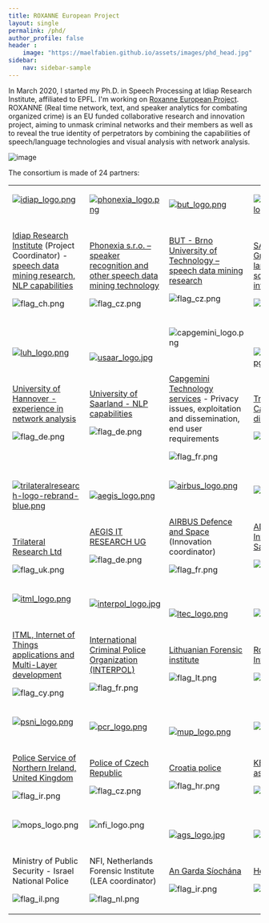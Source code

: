 ```yaml
---
title: ROXANNE European Project
layout: single
permalink: /phd/
author_profile: false
header :
    image: "https://maelfabien.github.io/assets/images/phd_head.jpg"
sidebar:
    nav: sidebar-sample
---
```


In March 2020, I started my Ph.D. in Speech Processing at Idiap Research Institute, affiliated to EPFL. I'm working on [Roxanne European Project](https://roxanne-euproject.org/). ROXANNE (Real time network, text, and speaker analytics for combating organized crime) is an EU funded collaborative research and innovation project, aiming to unmask criminal networks and their members as well as to reveal the true identity of perpetrators by combining the capabilities of speech/language technologies and visual analysis with network analysis.

![image](https://maelfabien.github.io/assets/images/roxanne-framework.png)

The consortium is made of 24 partners:

<section id="content-core">
            
<div id="parent-fieldname-text" class=""><table class="consortium">
<tbody>
<tr>
<td>
<p><a href="//www.idiap.ch" target="_blank"><img src="https://roxanne-euproject.org/consortium/images/idiap_logo.png/@@images/ec84fc99-4117-4de2-998c-bf404d9bcf09.png" data-linktype="image" title="Idiap logo" data-scale="mini" alt="idiap_logo.png" data-val="a5d99f8908e74510b9026c8a96d1f762" class="image-inline"></a></p>
<p>&nbsp;</p>
<p><a title="Idiap Research Institute" href="//www.idiap.ch" target="_blank" data-linktype="external" data-val="//www.idiap.ch">Idiap Research Institute</a> (Project Coordinator) - <a title="Idiap – speech data mining research, NLP capabilities" href="//www.idiap.ch" data-linktype="external" data-val="//www.idiap.ch">speech data mining research, NLP capabilities</a></p>
<p><img src="https://roxanne-euproject.org/consortium/images/flag_ch.png/@@images/0bc6b4c6-03ce-4628-9380-7a951933cb5b.png" data-linktype="image" title="CH flag" data-scale="icon" alt="flag_ch.png" data-val="e6c81808d8be4be3bc3ae22e8a0b4bed" class="image-inline"></p>
</td>
<td>
<p><a title="Phonexia – speaker recognition and other speech data mining technology" href="//www.phonexia.com/en/" target="_blank" data-linktype="external" data-val="//www.phonexia.com/en/"><img src="https://roxanne-euproject.org/consortium/images/phonexia_logo.png/@@images/0f352a2b-6348-4483-8379-7cc5d229d7b3.png" data-linktype="image" title="Phonexia logo" data-val="8ba8f357bf7743eaafa6c6ea7561281e" data-scale="mini" alt="phonexia_logo.png" class="image-inline"></a></p>
<p>&nbsp;</p>
<p><a title="Phonexia – speaker recognition and other speech data mining technology" href="//www.phonexia.com/en/" target="_blank" data-linktype="external" data-val="//www.phonexia.com/en/">Phonexia s.r.o. – speaker recognition and other speech data mining technology</a></p>
<p><img src="https://roxanne-euproject.org/consortium/images/flag_cz.png/@@images/e9b647bf-35e3-4748-8ed8-ba24df18d2ff.png" data-linktype="image" title="CZ flag" data-scale="icon" alt="flag_cz.png" data-val="10931edc89914fc19dbbb5914dcd6093" class="image-inline"></p>
</td>
<td>
<p><a href="//speech.fit.vutbr.cz/" target="_blank"><img src="https://roxanne-euproject.org/consortium/images/but_logo.png/@@images/f6795fc6-c0a0-4662-9ec4-e2b5440f7f4f.png" data-linktype="image" title="BUT logo" data-scale="mini" alt="but_logo.png" data-val="fb7da47a1c514c5da2240be3c43d5605" class="image-inline"></a></p>
<p>&nbsp;</p>
<p><a title="BUT - Brno University of Technology – speech data mining research" href="//speech.fit.vutbr.cz/" target="_blank" data-linktype="external" data-val="//speech.fit.vutbr.cz/">BUT - Brno University of Technology – speech data mining research</a></p>
<p><img src="https://roxanne-euproject.org/consortium/images/flag_cz.png/@@images/e9b647bf-35e3-4748-8ed8-ba24df18d2ff.png" data-linktype="image" title="CZ flag" data-scale="icon" alt="flag_cz.png" data-val="10931edc89914fc19dbbb5914dcd6093" class="image-inline"></p>
</td>
<td>
<p><a title="SAIL LABS - speech and language technologies, source intelligence information technology" href="//www.sail-labs.com/about_us/" target="_blank" data-linktype="external" data-val="//www.sail-labs.com/about_us/"><img src="https://roxanne-euproject.org/consortium/images/sail_labs_technology-logo.png/@@images/45f8cef7-b9fc-42bc-8669-d57787d4de6c.png" data-linktype="image" title="Sail Lab Technology logo " data-scale="mini" alt="sail_labs_technology-logo.png" data-val="11048fcb80f74b8388697ae3813a9afd"></a></p>
<p>&nbsp;</p>
<p><a title="SAIL LABS - speech and language technologies, source intelligence information technology" href="//www.sail-labs.com/about_us/" target="_blank" data-linktype="external" data-val="//www.sail-labs.com/about_us/">SAIL LABS Technology GmbH - speech and language technologies, source intelligence information technology</a></p>
<p><img src="https://roxanne-euproject.org/consortium/images/flag_at.png/@@images/c088d833-6150-46a8-9e16-fd871af1c772.png" data-linktype="image" title="AT flag" data-scale="icon" alt="flag_at.png" data-val="a189f801971a4b3e8e14c0f039e7d59e" class="image-inline"></p>
</td>
</tr>
<tr>
<td>
<p><a title="University of Hannover - experience in network analysis" href="//www.uni-hannover.de/en/" target="_blank" data-linktype="external" data-val="//www.uni-hannover.de/en/"><img src="https://roxanne-euproject.org/consortium/images/luh_logo.png/@@images/65f2556c-890d-40a6-b356-5c2188bf1444.png" data-linktype="image" title="Universtiy of Hannover logo " data-scale="mini" alt="luh_logo.png" data-val="8af947cfe7fb42efbcba04fca40b6580"></a></p>
<p>&nbsp;</p>
<p><a title="University of Hannover - experience in network analysis" href="//www.l3s.de/en" target="_blank" data-linktype="external" data-val="//www.l3s.de/en">University of Hannover - experience in network analysis</a></p>
<p><img src="https://roxanne-euproject.org/consortium/images/flag_de.png/@@images/b6db07d3-bf10-4b86-9e48-6ca28ca07092.png" data-linktype="image" title="DE flag" data-scale="icon" alt="flag_de.png" data-val="0f381eeac79b4b65a64f41febe90cd28" class="image-inline"></p>
</td>
<td>
<p><a title="University of Saarland - NLP capabilities" href="//www.uni-saarland.de/nc/en/home.html" target="_blank" data-linktype="external" data-val="//www.uni-saarland.de/nc/en/home.html"><img src="https://roxanne-euproject.org/consortium/images/usaar_logo.jpg/@@images/77303a5e-86dc-467f-a76d-31b6aa91bda2.jpeg" data-linktype="image" title="University of Saarland logo" data-scale="mini" alt="usaar_logo.jpg" data-val="068b944fcabc4f009ea63dba7650335e"></a></p>
<p>&nbsp;</p>
<p><a title="University of Saarland - NLP capabilities" href="//www.lsv.uni-saarland.de/" target="_blank" data-linktype="external" data-val="//www.lsv.uni-saarland.de/">University of Saarland - NLP capabilities</a></p>
<p><img src="https://roxanne-euproject.org/consortium/images/flag_de.png/@@images/b6db07d3-bf10-4b86-9e48-6ca28ca07092.png" data-linktype="image" title="DE flag" data-scale="icon" alt="flag_de.png" data-val="0f381eeac79b4b65a64f41febe90cd28" class="image-inline"></p>
</td>
<td>
<p><img src="https://roxanne-euproject.org/consortium/images/capgemini_logo.png/@@images/a204a002-09ff-4667-b074-454692e2e6ab.png" data-linktype="image" title="Capgemini logo" data-scale="mini" alt="capgemini_logo.png" data-val="f13c2d10f75d4d80ac08e58a4b4c076e"></p>
<p>&nbsp;</p>
<p><a title="Capgemini Smart Stores Rebooting the retail store through in-store automation" href="//www.capgemini.com/" target="_blank" data-linktype="external" data-val="//www.capgemini.com/">Capgemini Technology services</a> - Privacy issues, exploitation and dissemination, end user requirements</p>
<p><img src="https://roxanne-euproject.org/consortium/images/flag_fr.png/@@images/877ef945-50bb-427e-b885-a12cc5c5d9ca.png" data-linktype="image" title="FR flag" data-scale="icon" alt="flag_fr.png" data-val="21fde90913ab45089b7c28d4966fc98e" class="image-inline"></p>
</td>
<td>
<p><a title="Transcrime, universita Cattolica Milano" href="http://www.transcrime.it/en" target="_blank" data-linktype="external" data-val="http://www.transcrime.it/en"><img src="https://roxanne-euproject.org/consortium/images/ucsc_transcrime_logo.jpg/@@images/d8f9d086-6bdc-4ff5-b658-f6c5396d8ed6.jpeg" data-linktype="image" title="Transcrime, Università Cattolica del Sacro Cuore di Milano logo" data-val="c45f804ebf194dcb9aa88fbeb3bcb737" data-scale="mini" alt="ucsc_transcrime_logo.jpg" class="image-inline"></a></p>
<p>&nbsp;</p>
<p><a title="Transcrime, universita Cattolica Milano" href="http://www.transcrime.it/en" target="_blank" data-linktype="external" data-val="http://www.transcrime.it/en">Transcrime, Università Cattolica del Sacro Cuore di Milano</a></p>
<p><img src="https://roxanne-euproject.org/consortium/images/flag_it.png/@@images/042d2f13-a5a4-47ea-ba78-422145a555b6.png" data-linktype="image" title="IT flag" data-scale="icon" alt="flag_it.png" data-val="ba6fcb5221624fcca5c52266373b026d" class="image-inline"></p>
</td>
</tr>
<tr>
<td>
<p><a title="Trilateral Research SME" href="//trilateralresearch.co.uk/" target="_blank" data-linktype="external" data-val="//trilateralresearch.co.uk/"><img src="https://roxanne-euproject.org/consortium/images/trilateralresearch-logo-rebrand-blue.png/@@images/55fcc006-0026-4867-88f8-8940b006cd9b.png" data-linktype="image" title="Trilateral Research logo" data-val="9e19f00767214c3d805c6b12fa8370ad" data-scale="mini" alt="trilateralresearch-logo-rebrand-blue.png" class="image-inline"></a></p>
<p>&nbsp;</p>
<p><a title="Trilateral Research SME" href="//www.trilateralresearch.com" target="_blank" data-linktype="external" data-val="//www.trilateralresearch.com">Trilateral Research Ltd</a></p>
<p><img src="https://roxanne-euproject.org/consortium/images/flag_uk.png/@@images/9774cfee-a149-4406-bf78-2fa9741a395b.png" data-linktype="image" title="UK flag" data-scale="icon" alt="flag_uk.png" data-val="553fb95679ec4e9c9f6f6a6ccd21db11" class="image-inline"></p>
</td>
<td>
<p><a href="//aegisresearch.eu/" target="_blank"><img src="https://roxanne-euproject.org/consortium/images/aegis_logo.png/@@images/7294c143-9e55-4f00-a0a3-353e742849ce.png" data-linktype="image" title="AEGIS logo" data-val="23b66992dcf04533afe9faea1ae44ded" data-scale="mini" alt="aegis_logo.png" class="image-inline"></a></p>
<p>&nbsp;</p>
<p><a title="AEGIS IT RESEARCH UG" href="//aegisresearch.eu/" target="_blank" data-linktype="external" data-val="//aegisresearch.eu/">AEGIS IT RESEARCH UG</a></p>
<p><img src="https://roxanne-euproject.org/consortium/images/flag_de.png/@@images/b6db07d3-bf10-4b86-9e48-6ca28ca07092.png" data-linktype="image" title="DE flat" data-scale="icon" alt="flag_de.png" data-val="0f381eeac79b4b65a64f41febe90cd28" class="image-inline"></p>
</td>
<td>
<p><a href="//www.intelligence-airbusds.com/" target="_blank"><img src="https://roxanne-euproject.org/consortium/images/airbus_logo.png/@@images/801d56fe-76a1-4e84-8f8b-c1db10fd9e73.png" data-linktype="image" title="AIRBUS logo" data-val="a36aa2fe42a04d74b08715afb0cc5d0f" data-scale="mini" alt="airbus_logo.png" class="image-inline"></a></p>
<p>&nbsp;</p>
<p><a title="AIRBUS" href="//www.intelligence-airbusds.com/" target="_blank" data-linktype="external" data-val="//www.intelligence-airbusds.com/">AIRBUS Defence and Space</a> (Innovation coordinator)</p>
<p><img src="https://roxanne-euproject.org/consortium/images/flag_fr.png/@@images/877ef945-50bb-427e-b885-a12cc5c5d9ca.png" data-linktype="image" title="FR flag" data-scale="icon" alt="flag_fr.png" data-val="21fde90913ab45089b7c28d4966fc98e" class="image-inline"></p>
</td>
<td>
<p><a title="ADITESS" href="//aditess.com/main/" target="_blank" data-linktype="external" data-val="//aditess.com/main/"><img src="https://roxanne-euproject.org/consortium/images/aditess_logo.png/@@images/ee53afe4-42aa-4766-8416-cfbebb7cd247.png" data-linktype="image" title="ADITESS logo " data-scale="mini" alt="aditess_logo.png" data-val="b5b93f0e0dd04c6195c9e612a9e8910c"></a></p>
<p>&nbsp;</p>
<p><a title="ADITESS" href="//aditess.com/" target="_blank" data-linktype="external" data-val="//aditess.com/">ADITESS, Advanced Integrated Technology SaSLTD</a></p>
<p><img src="https://roxanne-euproject.org/consortium/images/flag_cy.png/@@images/1474674f-e5d6-4995-9ad5-74a6b13ce95c.png" data-linktype="image" title="CY flag" data-scale="icon" alt="flag_cy.png" data-val="45cc0909ea1c4803971f85ebeeb8a37e" class="image-inline"></p>
</td>
</tr>
<tr>
<td>
<p><a title="ITML From innovation to business value" href="//itml.gr/" target="_blank" data-linktype="external" data-val="//itml.gr/"><img src="https://roxanne-euproject.org/consortium/images/itml_logo.png/@@images/b63124ee-d382-4c31-bc1e-12dfa52d1589.png" data-linktype="image" title="ITML From innovation to business value logo" data-val="1802a20fad214e019984e240794a561b" data-scale="mini" alt="itml_logo.png" class="image-inline"></a></p>
<p>&nbsp;</p>
<p><a title="ITML From innovation to business value" href="//www.itml.com.cy/" target="_blank" data-linktype="external" data-val="//www.itml.com.cy/">ITML, Internet of Things applications and Multi-Layer development</a></p>
<p><img src="https://roxanne-euproject.org/consortium/images/flag_cy.png/@@images/1474674f-e5d6-4995-9ad5-74a6b13ce95c.png" data-linktype="image" title="CY flag" data-scale="icon" alt="flag_cy.png" data-val="45cc0909ea1c4803971f85ebeeb8a37e" class="image-inline"></p>
</td>
<td>
<p><a title="INTERPOL, France" href="//www.interpol.int/Who-we-are/Legal-framework/Information-communications-and-technology-ICT-law-projects" target="_blank" data-linktype="external" data-val="//www.interpol.int/Who-we-are/Legal-framework/Information-communications-and-technology-ICT-law-projects"><img src="https://roxanne-euproject.org/consortium/images/interpol_logo.jpg/@@images/c9abedcd-43d9-4ea2-a287-b0896a6f5cdd.jpeg" data-linktype="image" title="INTERPOL logo" data-val="8f9426201daf40eebfdbfadc995a57b5" data-scale="mini" alt="interpol_logo.jpg" class="image-inline"></a></p>
<p>&nbsp;</p>
<p><a title="INTERPOL, France" href="//www.interpol.int/Who-we-are/Legal-framework/Information-communications-and-technology-ICT-law-projects" target="_blank" data-linktype="external" data-val="//www.interpol.int/Who-we-are/Legal-framework/Information-communications-and-technology-ICT-law-projects">International Criminal Police Organization (INTERPOL)</a></p>
<p><img src="https://roxanne-euproject.org/consortium/images/flag_fr.png/@@images/877ef945-50bb-427e-b885-a12cc5c5d9ca.png" data-linktype="image" title="FR flag" data-scale="icon" alt="flag_fr.png" data-val="21fde90913ab45089b7c28d4966fc98e" class="image-inline"></p>
</td>
<td>
<p><a title="Lithuanian Forensic institute" href="http://enfsi.eu/member/member-forensic-science-centre-lithuania-fscl-vilnius-lithuania/" target="_blank" data-linktype="external" data-val="http://enfsi.eu/member/member-forensic-science-centre-lithuania-fscl-vilnius-lithuania/"><img src="https://roxanne-euproject.org/consortium/images/ltec_logo.png/@@images/126514b3-d30d-4071-af4c-bf0d7adde1a7.png" data-linktype="image" title="LTEC logo" data-val="036a1b5b146f4318a81141e80c191ff3" data-scale="mini" alt="ltec_logo.png" class="image-inline"></a></p>
<p>&nbsp;</p>
<p><a title="Lithuanian Forensic institute" href="http://enfsi.eu/member/member-forensic-science-centre-lithuania-fscl-vilnius-lithuania/" target="_blank" data-linktype="external" data-val="http://enfsi.eu/member/member-forensic-science-centre-lithuania-fscl-vilnius-lithuania/">Lithuanian Forensic institute</a></p>
<p><img src="https://roxanne-euproject.org/consortium/images/flag_lt.png/@@images/37f3a922-3214-448d-a084-44d7e1382f5c.png" data-linktype="image" title="LT flag" data-scale="icon" alt="flag_lt.png" data-val="a31e71f1dd0246e5b933d036cd42ecfc" class="image-inline"></p>
</td>
<td>
<p><a href="//www.cercetare.mai.gov.ro" target="_blank"><img src="https://roxanne-euproject.org/consortium/images/rmia_logo.png/@@images/ba12298a-98e1-4818-b3b5-56fdd50dfcb3.png" data-linktype="image" title="RMIA logo" data-scale="mini" alt="rmia_logo.png" data-val="7a7e66006db44b129deb62a44a5bac98" class="image-inline"></a></p>
<p>&nbsp;</p>
<p><a title="Romania Minister of Interior" href="//www.cercetare.mai.gov.ro" target="_blank" data-linktype="external" data-val="//www.cercetare.mai.gov.ro">Romania Minister of Interior</a></p>
<p><img src="https://roxanne-euproject.org/consortium/images/flag_ro.png/@@images/b2d76d7a-dc8d-4700-bfdf-2a8ad1373ab7.png" data-linktype="image" title="RO flag" data-scale="icon" alt="flag_ro.png" data-val="50429bfea5a444db81b3f69f0e18a2b8" class="image-inline"></p>
</td>
</tr>
<tr>
<td>
<p><a href="//www.psni.police.uk/" target="_blank"><img src="https://roxanne-euproject.org/consortium/images/psni_logo.png/@@images/28c71fb9-c858-48e8-a97d-ab17e0159746.png" data-linktype="image" title="PSNI logo" data-val="9038bbfed1214638885390079aa44028" data-scale="mini" alt="psni_logo.png" class="image-inline"></a></p>
<p>&nbsp;</p>
<p><a title="Police Service of Northern Ireland, United Kingdom" href="//www.psni.police.uk/" target="_blank" data-linktype="external" data-val="//www.psni.police.uk/">Police Service of Northern Ireland, United Kingdom</a></p>
<p><img src="https://roxanne-euproject.org/consortium/images/flag_ir.png/@@images/7126bb16-d828-4ca4-acd1-ad59c16f4af9.png" data-linktype="image" title="IR flag" data-scale="icon" alt="flag_ir.png" data-val="371adf9a05884a238853d91085230856" class="image-inline"></p>
</td>
<td>
<p><a title="Police of Czech Republic" href="//www.policie.cz/clanek/Police-of-the-Czech-Republic.aspx" target="_blank" data-linktype="external" data-val="//www.policie.cz/clanek/Police-of-the-Czech-Republic.aspx"><img src="https://roxanne-euproject.org/consortium/images/pcr_logo.png/@@images/ad707dfc-81c4-41f4-883c-c8a2eba63a9a.png" data-linktype="image" title="PCR logo" data-val="1c584fcd79104da2921f5957547fccba" data-scale="mini" alt="pcr_logo.png" class="image-inline"></a></p>
<p>&nbsp;</p>
<p><a title="Police of Czech Republic" href="//www.policie.cz/clanek/Police-of-the-Czech-Republic.aspx" target="_blank" data-linktype="external" data-val="//www.policie.cz/clanek/Police-of-the-Czech-Republic.aspx">Police of Czech Republic</a></p>
<p><img src="https://roxanne-euproject.org/consortium/images/flag_cz.png/@@images/e9b647bf-35e3-4748-8ed8-ba24df18d2ff.png" data-linktype="image" title="CZ flag" data-scale="icon" alt="flag_cz.png" data-val="10931edc89914fc19dbbb5914dcd6093" class="image-inline"></p>
</td>
<td>
<p><a href="//mup.gov.hr/en" target="_blank"><img src="https://roxanne-euproject.org/consortium/images/mup_logo.png/@@images/901f999d-89ab-45e6-9ab2-01eacf04578e.png" data-linktype="image" title="MUP logo" data-val="670c38fc46fb42948beddfb86e95c9c1" data-scale="mini" alt="mup_logo.png" class="image-inline"></a></p>
<p>&nbsp;</p>
<p><a title="Croatia police" href="//mup.gov.hr/en" target="_blank" data-linktype="external" data-val="//mup.gov.hr/en">Croatia police</a></p>
<p><img src="https://roxanne-euproject.org/consortium/images/flag_hr.png/@@images/ec71ee2d-ffe8-4c0c-aab0-9c19c51e6721.png" data-linktype="image" title="HR flag" data-scale="icon" alt="flag_hr.png" data-val="24ec4e652062422a999758b7543698ac" class="image-inline"></p>
</td>
<td>
<p><a title="KEMEA, Center for Security Studies" href="http://www.kemea.gr/en" target="_blank" data-linktype="external" data-val="http://www.kemea.gr/en"><img src="https://roxanne-euproject.org/consortium/images/kemea_logo.png/@@images/18977bd1-b995-4c9a-9482-96d0faac719e.png" data-linktype="image" title="KEMEA logo " data-scale="mini" alt="kemea_logo.png" data-val="918aaf072b8e44149fa6f570726c8949"></a></p>
<p>&nbsp;</p>
<p><a title="KEMEA, Center for Security Studies" href="http://www.kemea.gr/en" target="_blank" data-linktype="external" data-val="http://www.kemea.gr/en">KEMEA, Kentro Meleton asfaleias</a></p>
<p><img src="https://roxanne-euproject.org/consortium/images/flag_gr.png/@@images/ba809eea-4c8f-4aaf-8cee-1d207b7c9e89.png" data-linktype="image" title="GR flag" data-scale="icon" alt="flag_gr.png" data-val="a41f5f8accc34150a167afe4aa10b9b9" class="image-inline"></p>
</td>
</tr>
<tr>
<td>
<p><a><img src="https://roxanne-euproject.org/consortium/images/mops_logo.png/@@images/bf3aa2b8-e2c5-41cf-aacd-20668302d31c.png" data-linktype="image" title="MOPS logo" data-scale="mini" alt="mops_logo.png" data-val="5af516f425a64506b579bf5e2bd56cf8" class="image-inline"></a></p>
<p>&nbsp;</p>
<p>Ministry of Public Security - Israel National Police</p>
<p><img src="https://roxanne-euproject.org/consortium/images/flag_il.png/@@images/e7b60419-bc75-4c06-aa73-3d41319be0f1.png" data-linktype="image" title="IL flag" data-scale="icon" alt="flag_il.png" data-val="6b1f7a7645814b10ac012ed32bf69c7d" class="image-inline"></p>
</td>
<td>
<p><a><img src="https://roxanne-euproject.org/consortium/images/nfi_logo.png/@@images/0c4709ff-6825-42ee-bb04-d8d3e1a18fcf.png" data-linktype="image" title="NFI logo" data-val="0850bf57e4d64beb8cc129e4df6c12e7" data-scale="mini" alt="nfi_logo.png" class="image-inline"></a></p>
<p>&nbsp;</p>
<p>NFI, Netherlands Forensic Institute (LEA coordinator)</p>
<p><img src="https://roxanne-euproject.org/consortium/images/flag_nl.png/@@images/f0630c9b-e476-4182-bf9c-38e796fe3f57.png" data-linktype="image" title="NL flag" data-scale="icon" alt="flag_nl.png" data-val="439a84ed60a747b987da2684f3e1b33e" class="image-inline"></p>
</td>
<td>
<p><a href="//www.garda.ie/en/" target="_blank"><img src="https://roxanne-euproject.org/consortium/images/ags_logo.jpg/@@images/c5537d19-ea89-490a-9abd-f8383a229ae3.jpeg" data-linktype="image" title="AGS logo" data-val="e83bc1a39a8947de9e761ae6cbbb3c10" data-scale="mini" alt="ags_logo.jpg" class="image-inline"></a></p>
<p>&nbsp;</p>
<p><a title="An Garda Síochána" href="//www.garda.ie/en/" target="_blank" data-linktype="external" data-val="//www.garda.ie/en/">An Garda Síochána</a></p>
<p><img src="https://roxanne-euproject.org/consortium/images/flag_ir.png/@@images/7126bb16-d828-4ca4-acd1-ad59c16f4af9.png" data-linktype="image" title="IR flag" data-scale="icon" alt="flag_ir.png" data-val="371adf9a05884a238853d91085230856" class="image-inline"></p>
</td>
<td>
<p><a href="http://www.astynomia.gr/index.php?lang=EN" target="_blank"><img src="https://roxanne-euproject.org/consortium/images/hp_logo.jpg/@@images/c6957470-b38a-42ac-a2ad-adafc046d304.png" data-linktype="image" title="HP logo" data-val="50b1ef5b57c1477dbca57ad8e58a2d28" data-scale="mini" alt="hp_logo.jpg" class="image-inline"></a></p>
<p>&nbsp;</p>
<p><a title="Hellenic Police" href="http://www.astynomia.gr/index.php?lang=EN" target="_blank" data-linktype="external" data-val="http://www.astynomia.gr/index.php?lang=EN">Hellenic Police</a></p>
<p><img src="https://roxanne-euproject.org/consortium/images/flag_gr.png/@@images/ba809eea-4c8f-4aaf-8cee-1d207b7c9e89.png" data-linktype="image" title="GR flag" data-scale="icon" alt="flag_gr.png" data-val="a41f5f8accc34150a167afe4aa10b9b9" class="image-inline"></p>
</td>
</tr>
</tbody>
</table>
<p>&nbsp;</p></div>


</section>

<script type="text/javascript" src="//downloads.mailchimp.com/js/signup-forms/popup/unique-methods/embed.js" data-dojo-config="usePlainJson: true, isDebug: false"></script><script type="text/javascript">window.dojoRequire(["mojo/signup-forms/Loader"], function(L) { L.start({"baseUrl":"mc.us3.list-manage.com","uuid":"c76a8e2ec2bd989affb9a074f","lid":"4646542adb","uniqueMethods":true}) })</script>
